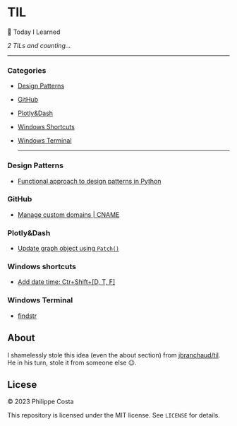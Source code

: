 # TIL

📝 Today I Learned

_2 TILs and counting..._

---

### Categories

* [Design Patterns](#design-patterns)
* [GitHub](#github)
* [Plotly&Dash](#plotlydash)
* [Windows Shortcuts](#windows-shortcuts)
* [Windows Terminal](#windows-terminal)


  ---

### Design Patterns
- [Functional approach to design patterns in Python](design-patterns/functional-approach-to_design-patterns-in-python.md)

### GitHub
- [Manage custom domains | CNAME](github/manage-custom-domains-cname.md)

### Plotly&Dash
- [Update graph object using `Patch()`](plotlydash/update-graph-object-using-patch.md)

### Windows shortcuts
- [Add date time: Ctr+Shift+[D, T, F]](windows-shortcuts/add-date-time)

### Windows Terminal
- [findstr](windows-terminal/findstr.md)


## About

I shamelessly stole this idea (even the about section) from
[jbranchaud/til](https://github.com/jbranchaud/til). He in his turn, stole it from someone else 😉.

## Licese

&copy; 2023 Philippe Costa

This repository is licensed under the MIT license. See `LICENSE` for
details.

